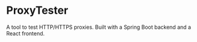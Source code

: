 # ProxyTester
A tool to test HTTP/HTTPS proxies. Built with a Spring Boot backend and a React frontend.
